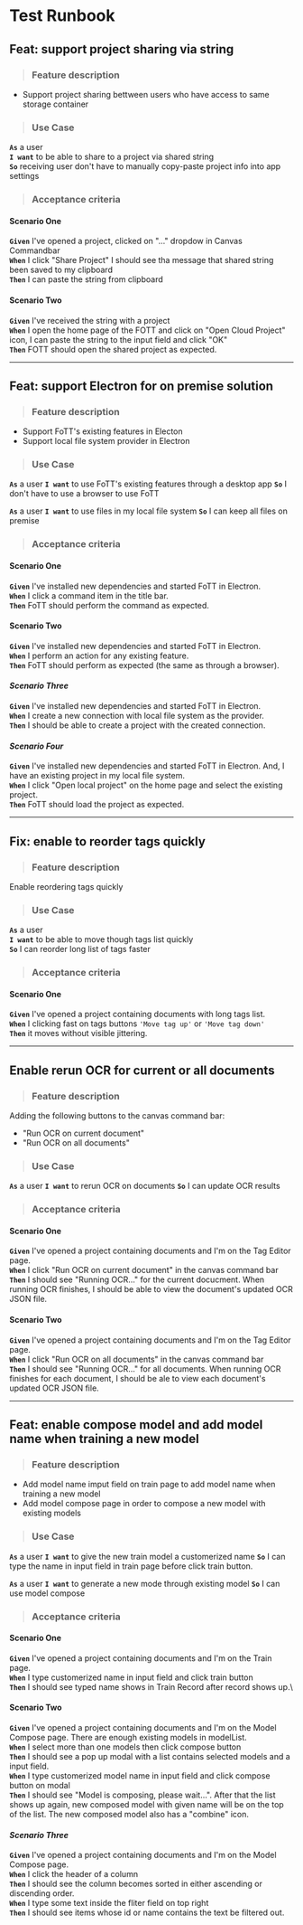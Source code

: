 # Test Runbook

## **Feat: support project sharing via string**

> ### Feature description ###
- Support project sharing bettween users who have access to same storage container

> ### Use Case ###

**`As`** a user\
**`I want`** to be able to share to a project via shared string\
**`So`** receiving user don't have to manually copy-paste project info into app settings

> ### Acceptance criteria ###

#### Scenario One ####

**`Given`** I've opened a project, clicked on "..." dropdow in Canvas Commandbar\
**`When`** I click "Share Project" I should see tha message that shared string been saved to my clipboard\
**`Then`** I can paste the string from clipboard
#### Scenario Two ####

**`Given`** I've received the string with a project\
**`When`** I open the home page of the FOTT and click on "Open Cloud Project" icon, I can paste the string to the input field and click "OK"\
**`Then`** FOTT should open the shared project as expected.

___

## **Feat: support Electron for on premise solution**

> ### Feature description ###
- Support FoTT's existing features in Electon
- Support local file system provider in Electron

> ### Use Case ###

**`As`** a user
**`I want`** to use FoTT's existing features through a desktop app
**`So`** I don't have to use a browser to use FoTT

**`As`** a user
**`I want`** to use files in my local file system
**`So`** I can keep all files on premise

> ### Acceptance criteria ###

#### Scenario One ####

**`Given`** I've installed new dependencies and started FoTT in Electron.\
**`When`** I click a command item in the title bar.\
**`Then`** FoTT should perform the command as expected.

#### **Scenario Two** ####

**`Given`** I've installed new dependencies and started FoTT in Electron.\
**`When`** I perform an action for any existing feature.\
**`Then`** FoTT should perform as expected (the same as through a browser).

#### ***Scenario Three*** ####

**`Given`** I've installed new dependencies and started FoTT in Electron.\
**`When`** I create a new connection with local file system as the provider.\
**`Then`** I should be able to create a project with the created connection.

#### ***Scenario Four*** ####

**`Given`** I've installed new dependencies and started FoTT in Electron. And, I have an existing project in my local file system.\
**`When`** I click "Open local project" on the home page and select the existing project.\
**`Then`** FoTT should load the project as expected.

___

## **Fix: enable to reorder tags quickly**

> ### Feature description ###

Enable reordering tags quickly

> ### Use Case ###

**`As`** a user\
**`I want`** to be able to move though tags list quickly\
**`So`** I can reorder long list of tags faster

> ### Acceptance criteria ###

#### Scenario One ####

**`Given`** I've opened a project containing documents with long tags list.\
**`When`** I clicking fast on tags buttons `'Move tag up'` or `'Move tag down'`\
**`Then`** it moves without visible jittering.

___

## **Enable rerun OCR for current or all documents**

> ### Feature description ###
Adding the following buttons to the canvas command bar:

- "Run OCR on current document"
- "Run OCR on all documents"

> ### Use Case ###

**`As`** a user
**`I want`** to rerun OCR on documents
**`So`** I can update OCR results

> ### Acceptance criteria ###

#### Scenario One ####

**`Given`** I've opened a project containing documents and I'm on the Tag Editor page.\
**`When`** I click "Run OCR on current document" in the canvas command bar\
**`Then`** I should see "Running OCR..." for the current docucment. When running OCR finishes, I should be able to view the document's updated OCR JSON file.

#### **Scenario Two** ####

**`Given`** I've opened a project containing documents and I'm on the Tag Editor page.\
**`When`** I click "Run OCR on all documents" in the canvas command bar\
**`Then`** I should see "Running OCR..." for all documents. When running OCR finishes for each document, I should be ale to view each document's updated OCR JSON file.

___

## **Feat: enable compose model and add model name when training a new model**

> ### Feature description ###
- Add model name imput field on train page to add model name when training a new model
- Add model compose page in order to compose a new model with existing models

> ### Use Case ###

**`As`** a user
**`I want`** to give the new train model a customerized name
**`So`** I can type the name in input field in train page before click train button.

**`As`** a user
**`I want`** to generate a new mode through existing model
**`So`** I can use model compose

> ### Acceptance criteria ###

#### Scenario One ####

**`Given`** I've opened a project containing documents and I'm on the Train page.\
**`When`** I type customerized name in input field and click train button\
**`Then`** I should see typed name shows in Train Record after record shows up.\

#### **Scenario Two** ####

**`Given`** I've opened a project containing documents and I'm on the Model Compose page. There are enough existing models in modelList.\
**`When`** I select more than one models then click compose button\
**`Then`** I should see a pop up modal with a list contains selected models and a input field.\
**`When`** I type customerized model name in input field and click compose button on modal\
**`Then`** I should see "Model is composing, please wait...". After that the list shows up again, new composed model with given name will be on the top of the list. The new composed model also has a "combine" icon.

#### ***Scenario Three*** ####

**`Given`** I've opened a project containing documents and I'm on the Model Compose page.\
**`When`** I click the header of a column\
**`Then`** I should see the column becomes sorted in either ascending or discending order.\
**`When`** I type some text inside the fliter field on top right\
**`Then`** I should see items whose id or name contains the text be filtered out.
